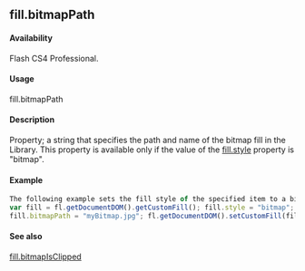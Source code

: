 ## fill.bitmapPath

#### Availability

Flash CS4 Professional.

#### Usage

fill.bitmapPath

#### Description

Property; a string that specifies the path and name of the bitmap fill in the Library. This property is available only if the value of the [fill.style](#!AdobeDocs/developers-animatesdk-docs/test/Fill_object/fill9.md) property is "bitmap".

#### Example

```javascript
The following example sets the fill style of the specified item to a bitmap image in the Library:
var fill = fl.getDocumentDOM().getCustomFill(); fill.style = "bitmap";
fill.bitmapPath = "myBitmap.jpg"; fl.getDocumentDOM().setCustomFill(fill);

```
#### See also

[fill.bitmapIsClipped](#!AdobeDocs/developers-animatesdk-docs/test/Fill_object/fill.md)

